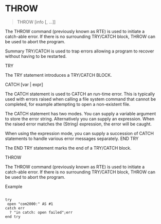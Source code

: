# THROW

> THROW [info [, ...]]

The THROW command (previously known as RTE) is used to initiate a catch-able error. If there is no surrounding TRY/CATCH block, THROW can be used to abort the program.

Summary
TRY/CATCH is used to trap errors allowing a program to recover without having to be restarted.

TRY

The TRY statement introduces a TRY/CATCH BLOCK.

CATCH [var | expr]

The CATCH statement is used to CATCH an run-time error. This is typically used with errors raised when calling a file system command that cannot be completed, for example attempting to open a non-existent file.

The CATCH statement has two modes. You can supply a variable argument to store the error string. Alternatively you can supply an expression. When the raised error matches the (String) expression, the error will be caught.

When using the expression mode, you can supply a succession of CATCH statements to handle various error messages separately.
END TRY

The END TRY statement marks the end of a TRY/CATCH block.

THROW

The THROW command (previously known as RTE) is used to initiate a catch-able error. If there is no surrounding TRY/CATCH block, THROW can be used to abort the program.
 
Example

~~~

try
 open "com2000:" AS #1
catch err
  ? "in catch: open failed";err
end try

~~~

